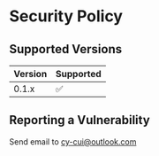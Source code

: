 # Security Policy

## Supported Versions

| Version | Supported          |
| ------- | ------------------ |
| 0.1.x   | :white_check_mark: |

## Reporting a Vulnerability

Send email to [cy-cui@outlook.com](mailto:cy-cui@outlook.com)
